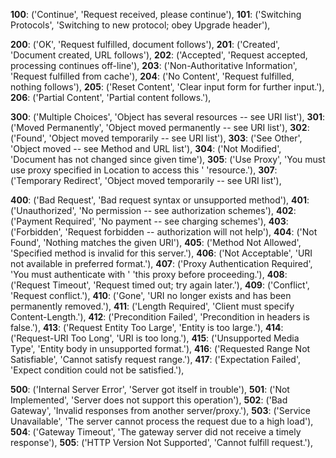 **100**: ('Continue', 'Request received, please continue'),
**101**: ('Switching Protocols',
      'Switching to new protocol; obey Upgrade header'),

**200**: ('OK', 'Request fulfilled, document follows'),
**201**: ('Created', 'Document created, URL follows'),
**202**: ('Accepted',
      'Request accepted, processing continues off-line'),
**203**: ('Non-Authoritative Information', 'Request fulfilled from cache'),
**204**: ('No Content', 'Request fulfilled, nothing follows'),
**205**: ('Reset Content', 'Clear input form for further input.'),
**206**: ('Partial Content', 'Partial content follows.'),

**300**: ('Multiple Choices',
      'Object has several resources -- see URI list'),
**301**: ('Moved Permanently', 'Object moved permanently -- see URI list'),
**302**: ('Found', 'Object moved temporarily -- see URI list'),
**303**: ('See Other', 'Object moved -- see Method and URL list'),
**304**: ('Not Modified',
      'Document has not changed since given time'),
**305**: ('Use Proxy',
      'You must use proxy specified in Location to access this '
      'resource.'),
**307**: ('Temporary Redirect',
      'Object moved temporarily -- see URI list'),

**400**: ('Bad Request',
      'Bad request syntax or unsupported method'),
**401**: ('Unauthorized',
      'No permission -- see authorization schemes'),
**402**: ('Payment Required',
      'No payment -- see charging schemes'),
**403**: ('Forbidden',
      'Request forbidden -- authorization will not help'),
**404**: ('Not Found', 'Nothing matches the given URI'),
**405**: ('Method Not Allowed',
      'Specified method is invalid for this server.'),
**406**: ('Not Acceptable', 'URI not available in preferred format.'),
**407**: ('Proxy Authentication Required', 'You must authenticate with '
      'this proxy before proceeding.'),
**408**: ('Request Timeout', 'Request timed out; try again later.'),
**409**: ('Conflict', 'Request conflict.'),
**410**: ('Gone',
      'URI no longer exists and has been permanently removed.'),
**411**: ('Length Required', 'Client must specify Content-Length.'),
**412**: ('Precondition Failed', 'Precondition in headers is false.'),
**413**: ('Request Entity Too Large', 'Entity is too large.'),
**414**: ('Request-URI Too Long', 'URI is too long.'),
**415**: ('Unsupported Media Type', 'Entity body in unsupported format.'),
**416**: ('Requested Range Not Satisfiable',
      'Cannot satisfy request range.'),
**417**: ('Expectation Failed',
      'Expect condition could not be satisfied.'),

**500**: ('Internal Server Error', 'Server got itself in trouble'),
**501**: ('Not Implemented',
      'Server does not support this operation'),
**502**: ('Bad Gateway', 'Invalid responses from another server/proxy.'),
**503**: ('Service Unavailable',
      'The server cannot process the request due to a high load'),
**504**: ('Gateway Timeout',
      'The gateway server did not receive a timely response'),
**505**: ('HTTP Version Not Supported', 'Cannot fulfill request.'),
